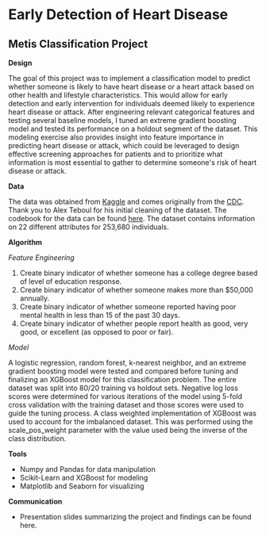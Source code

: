 # Early Detection of Heart Disease
## Metis Classification Project

**Design** 

The goal of this project was to implement a classification model to predict whether someone is likely to have heart disease or a heart attack based on other health and lifestyle characteristics. This would allow for early detection and early intervention for individuals deemed likely to experience heart disease or attack. After engineering relevant categorical features and testing several baseline models, I tuned an extreme gradient boosting model and tested its performance on a holdout segment of the dataset. This modeling exercise also provides insight into feature importance in predicting heart disease or attack, which could be leveraged to design effective screening approaches for patients and to prioritize what information is most essential to gather to determine someone's risk of heart disease or attack. 

**Data**

The data was obtained from [Kaggle](https://www.kaggle.com/datasets/alexteboul/heart-disease-health-indicators-dataset) and comes originally from the [CDC](https://www.cdc.gov/brfss/annual_data/annual_data.htm). Thank you to Alex Teboul for his initial cleaning of the dataset. The codebook for the data can be found [here](chrome-extension://efaidnbmnnnibpcajpcglclefindmkaj/https://www.cdc.gov/brfss/annual_data/2015/pdf/codebook15_llcp.pdf). The dataset contains information on 22 different attributes for 253,680 individuals.


**Algorithm**

*Feature Engineering*
1. Create binary indicator of whether someone has a college degree based of level of education response.
2. Create binary indicator of whether someone makes more than $50,000 annually.
3. Create binary indicator of whether someone reported having poor mental health in less than 15 of the past 30 days.
4. Create binary indicator of whether people report health as good, very good, or excellent (as opposed to poor or fair).

*Model*

A logistic regression, random forest, k-nearest neighbor, and an extreme gradient boosting model were tested and compared before tuning and finalizing an XGBoost model for this classification problem. The entire dataset was split into 80/20 training vs holdout sets. Negative log loss scores were determined for various iterations of the model using 5-fold cross validation with the training dataset and those scores were used to guide the tuning process. A class weighted implementation of XGBoost was used to account for the imbalanced dataset. This was performed using the scale_pos_weight parameter with the value used being the inverse of the class distribution.

**Tools**
- Numpy and Pandas for data manipulation
- Scikit-Learn and XGBoost for modeling
- Matplotlib and Seaborn for visualizing

**Communication**
- Presentation slides summarizing the project and findings can be found here.
